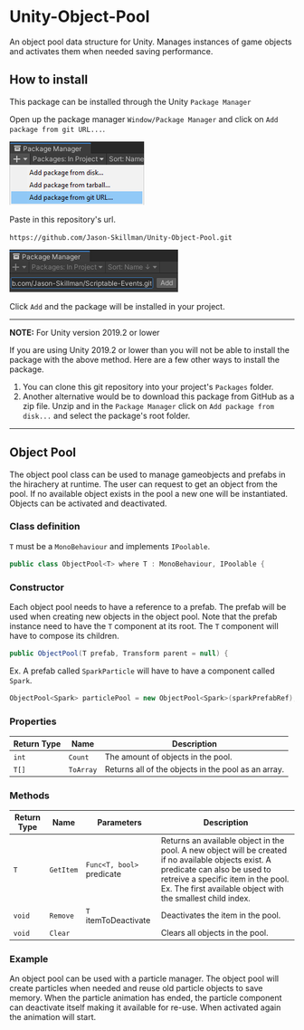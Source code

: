 # Unity-Object-Pool
An object pool data structure for Unity. Manages instances of game objects and activates them when needed saving performance.

## How to install
This package can be installed through the Unity `Package Manager`

Open up the package manager `Window/Package Manager` and click on `Add package from git URL...`.

![unity_package_manager_git_drop_down](Documentation~/images/unity_package_manager_git_drop_down.png)

Paste in this repository's url.

`https://github.com/Jason-Skillman/Unity-Object-Pool.git`

![unity_package_manager_git_with_url](Documentation~/images/unity_package_manager_git_with_url.png)

Click `Add` and the package will be installed in your project.

---
**NOTE:** For Unity version 2019.2 or lower

If you are using Unity 2019.2 or lower than you will not be able to install the package with the above method. Here are a few other ways to install the package.
1. You can clone this git repository into your project's `Packages` folder.
1. Another alternative would be to download this package from GitHub as a zip file. Unzip and in the `Package Manager` click on `Add package from disk...` and select the package's root folder.

---

## Object Pool
The object pool class can be used to manage gameobjects and prefabs in the hirachery at runtime. The user can request to get an object from the pool. If no available object exists in the pool a new one will be instantiated. Objects can be activated and deactivated.

### Class definition
`T` must be a `MonoBehaviour` and implements `IPoolable`.

```C#
public class ObjectPool<T> where T : MonoBehaviour, IPoolable {
```

### Constructor
Each object pool needs to have a reference to a prefab. The prefab will be used when creating new objects in the object pool. Note that the prefab instance need to have the `T` component at its root. The `T` component will have to compose its children.

```C#
public ObjectPool(T prefab, Transform parent = null) {
```

Ex. A prefab called `SparkParticle` will have to have a component called `Spark`.

```C#
ObjectPool<Spark> particlePool = new ObjectPool<Spark>(sparkPrefabRef);
```

### Properties
|Return Type|Name|Description|
|---|---|---|
|`int`|`Count`|The amount of objects in the pool.|
|`T[]`|`ToArray`|Returns all of the objects in the pool as an array.|

### Methods
|Return Type|Name|Parameters|Description|
|---|---|---|---|
|`T`|`GetItem`|`Func<T, bool>` predicate|Returns an available object in the pool. A new object will be created if no available objects exist. A predicate can also be used to retreive a specific item in the pool. Ex. The first available object with the smallest child index.|
|`void`|`Remove`|`T` itemToDeactivate|Deactivates the item in the pool.|
|`void`|`Clear`||Clears all objects in the pool.|

### Example
An object pool can be used with a particle manager. The object pool will create particles when needed and reuse old particle objects to save memory. When the particle animation has ended, the particle component can deactivate itself making it available for re-use. When activated again the animation will start.
